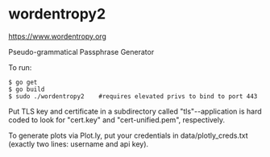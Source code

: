 wordentropy2
============

https://www.wordentropy.org

Pseudo-grammatical Passphrase Generator

To run:

```
$ go get
$ go build
$ sudo ./wordentropy2    #requires elevated privs to bind to port 443
```

Put TLS key and certificate in a subdirectory called "tls"--application is hard coded to look for "cert.key" and "cert-unified.pem", respectively.

To generate plots via Plot.ly, put your credentials in data/plotly_creds.txt (exactly two lines: username and api key).
